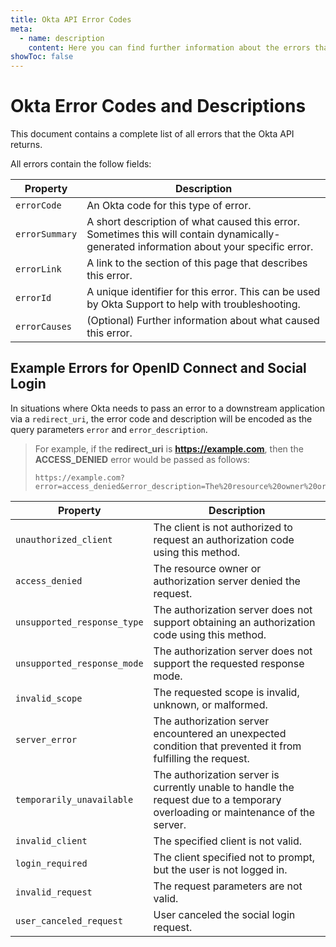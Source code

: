 ```yaml
---
title: Okta API Error Codes
meta:
  - name: description
    content: Here you can find further information about the errors that the Okta API returns, sorted by error code and HTTP return code.
showToc: false
---
```


# Okta Error Codes and Descriptions

This document contains a complete list of all errors that the Okta API returns.

All errors contain the follow fields:

| Property       | Description                                                                                                                             |
| -------------- | --------------------------------------------------------------------------------------------------------------------------------------- |
| `errorCode`    | An Okta code for this type of error.                                                                                                    |
| `errorSummary` | A short description of what caused this error. Sometimes this will contain dynamically-generated information about your specific error. |
| `errorLink`    | A link to the section of this page that describes this error.                                                                           |
| `errorId`      | A unique identifier for this error. This can be used by Okta Support to help with troubleshooting.                                      |
| `errorCauses`  | (Optional) Further information about what caused this error.                                                                            |

<ErrorCodes />


## Example Errors for OpenID Connect and Social Login

In situations where Okta needs to pass an error to a downstream application via a `redirect_uri`, the error code and description will be encoded as the query parameters `error` and `error_description`.

> For example, if the **redirect_uri** is **https://example.com**, then the **ACCESS_DENIED** error would be passed as follows:
>
> ```
> https://example.com?error=access_denied&error_description=The%20resource%20owner%20or%20authorization%20server%20denied%20the%20request.
> ```

| Property                    | Description                                                                                                                     |
|-----------------------------|---------------------------------------------------------------------------------------------------------------------------------|
| `unauthorized_client`       | The client is not authorized to request an authorization code using this method.                                                |
| `access_denied`             | The resource owner or authorization server denied the request.                                                                  |
| `unsupported_response_type` | The authorization server does not support obtaining an authorization code using this method.                                    |
| `unsupported_response_mode` | The authorization server does not support the requested response mode.                                                          |
| `invalid_scope`             | The requested scope is invalid, unknown, or malformed.                                                                          |
| `server_error`              | The authorization server encountered an unexpected condition that prevented it from fulfilling the request.                     |
| `temporarily_unavailable`   | The authorization server is currently unable to handle the request due to a temporary overloading or maintenance of the server. |
| `invalid_client`            | The specified client is not valid.                                                                                              |
| `login_required`            | The client specified not to prompt, but the user is not logged in.                                                              |
| `invalid_request`           | The request parameters are not valid.                                                                                           |
| `user_canceled_request`     | User canceled the social login request.                                                                                         |


